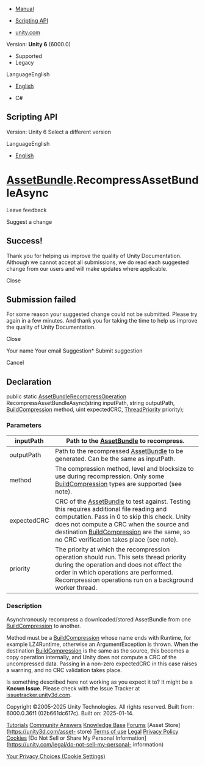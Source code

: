 [ ]()

  * [Manual](../Manual/index.html)
  * [Scripting API](../ScriptReference/index.html)

  * [unity.com](https://unity.com/)

Version: **Unity 6** (6000.0)

  * Supported
  * Legacy

LanguageEnglish

  * [English]()

  * C#

[ ](https://docs.unity3d.com)

## Scripting API

Version: Unity 6 Select a different version

LanguageEnglish

  * [English]()

#  [AssetBundle](AssetBundle.html).RecompressAssetBundleAsync

Leave feedback

Suggest a change

## Success!

Thank you for helping us improve the quality of Unity Documentation. Although
we cannot accept all submissions, we do read each suggested change from our
users and will make updates where applicable.

Close

## Submission failed

For some reason your suggested change could not be submitted. Please <a>try
again</a> in a few minutes. And thank you for taking the time to help us
improve the quality of Unity Documentation.

Close

Your name Your email Suggestion* Submit suggestion

Cancel

[ ]()

## Declaration

public static
[AssetBundleRecompressOperation](AssetBundleRecompressOperation.html)
RecompressAssetBundleAsync(string inputPath, string outputPath,
[BuildCompression](BuildCompression.html) method, uint expectedCRC,
[ThreadPriority](ThreadPriority.html) priority);

### Parameters

inputPath | Path to the [AssetBundle](AssetBundle.html) to recompress.  
---|---  
outputPath | Path to the recompressed [AssetBundle](AssetBundle.html) to be generated. Can be the same as inputPath.  
method | The compression method, level and blocksize to use during recompression. Only some [BuildCompression](BuildCompression.html) types are supported (see note).  
expectedCRC | CRC of the [AssetBundle](AssetBundle.html) to test against. Testing this requires additional file reading and computation. Pass in 0 to skip this check. Unity does not compute a CRC when the source and destination [BuildCompression](BuildCompression.html) are the same, so no CRC verification takes place (see note).  
priority | The priority at which the recompression operation should run. This sets thread priority during the operation and does not effect the order in which operations are performed. Recompression operations run on a background worker thread.  
  
### Description

Asynchronously recompress a downloaded/stored AssetBundle from one
[BuildCompression](BuildCompression.html) to another.

Method must be a [BuildCompression](BuildCompression.html) whose name ends
with Runtime, for example LZ4Runtime, otherwise an ArgumentException is
thrown. When the destination [BuildCompression](BuildCompression.html) is the
same as the source, this becomes a copy operation internally, and Unity does
not compute a CRC of the uncompressed data. Passing in a non-zero expectedCRC
in this case raises a warning, and no CRC validation takes place.

Is something described here not working as you expect it to? It might be a
**Known Issue**. Please check with the Issue Tracker at
[issuetracker.unity3d.com](https://issuetracker.unity3d.com).

Copyright ©2005-2025 Unity Technologies. All rights reserved. Built from:
6000.0.36f1 (02b661dc617c). Built on: 2025-01-14.

[Tutorials](https://unity3d.com/learn) [Community
Answers](https://answers.unity3d.com) [Knowledge
Base](https://support.unity3d.com/hc/en-us)
[Forums](https://forum.unity3d.com) [Asset Store](https://unity3d.com/asset-
store) [Terms of use](https://docs.unity3d.com/Manual/TermsOfUse.html)
[Legal](https://unity.com/legal) [Privacy
Policy](https://unity.com/legal/privacy-policy)
[Cookies](https://unity.com/legal/cookie-policy) [Do Not Sell or Share My
Personal Information](https://unity.com/legal/do-not-sell-my-personal-
information)

[Your Privacy Choices (Cookie Settings)](javascript:void\(0\);)

